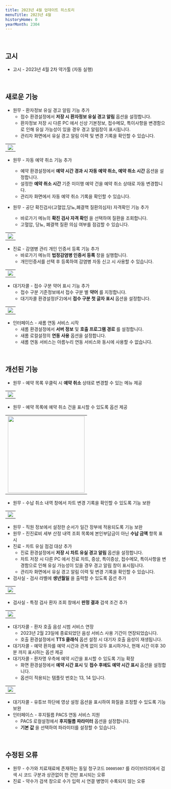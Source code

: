 ```yaml
---
title: 2023년 4월 업데이트 히스토리
menuTitle: 2023년 4월
historyHome: 0
yearMonth: 2304
---
```


<br>

## 고시

- 고시 - 2023년 4월 2차 약가툴 (자동 실행)

<br>

## 새로운 기능

- 원무 - 환자정보 유실 경고 알림 기능 추가
    - 접수 환경설정에서 **저장 시 환자정보 유실 경고 알림** 옵션을 설정합니다.
    - 환자정보 저장 시 다른 PC 에서 신상 기본정보, 접수메모, 특이사항을 변경함으로 인해 유실 가능성이 있을 경우 경고 알림창이 표시됩니다.
    - 관리자 화면에서 유실 경고 알림 이력 및 변경 기록을 확인할 수 있습니다.

<table class="imgBox">
    <td class="imgBox">
        <a href="/images{{page.url}}/1.png" target="_blank">
            <img class="minCenter" src="/images{{page.url}}/1.png">
        </a>
    </td>
</table>

- 원무 - 자동 예약 취소 기능 추가
    - 예약 환경설정에서 **예약 시간 경과 시 자동 예약 취소, 예약 취소 시간** 옵션을 설정합니다.
    - 설정한 **예약 취소 시간** 기준 미이행 예약 건을 예약 취소 상태로 자동 변경합니다.
    - 관리자 화면에서 자동 예약 취소 기록을 확인할 수 있습니다.

- 원무 - 공단 확진검사(고혈압,당뇨,폐결핵 질환의심자) 자격확인 기능 추가
    - 바로가기 메뉴의 **확진 검사 자격 확인** 을 선택하여 질환을 조회합니다.
    - 고혈압, 당뇨, 폐결핵 질환 의심 여부를 점검할 수 있습니다.

<table class="imgBox">
    <td class="imgBox">
        <a href="/images{{page.url}}/2.png" target="_blank">
            <img class="minCenter" src="/images{{page.url}}/2.png">
        </a>
    </td>
</table>

- 진료 - 감염병 관리 개인 인증서 등록 기능 추가
    - 바로가기 메뉴의 **법정감염병 인증서 등록** 창을 실행합니다.
    - 개인인증서를 선택 후 등록하여 감염병 자동 신고 시 사용할 수 있습니다.

<table class="imgBox">
    <td class="imgBox">
        <a href="/images{{page.url}}/3.png" target="_blank">
            <img class="minCenter" src="/images{{page.url}}/3.png">
        </a>
    </td>
</table>

- 대기자콜 - 접수 구분 약어 표시 기능 추가
    - 접수 구분 기준정보에서 접수 구분 별 **약어** 를 지정합니다.
    - 대기자콜 환경설정(F2)에서 **접수 구분 첫 글자 표시** 옵션을 설정합니다.

<table class="imgBox">
    <td class="imgBox">
        <a href="/images{{page.url}}/4.png" target="_blank">
            <img class="minCenter" src="/images{{page.url}}/4.png">
        </a>
    </td>
</table>

- 인터페이스 - 새롬 연동 서비스 시작
    - 새롬 환경설정에서 **서버 정보** 및 **호출 프로그램 경로** 를 설정합니다.
    - 새롬 로컬설정의 **연동 사용** 옵션을 설정합니다.
    - 새롬 연동 서비스는 아름누리 연동 서비스와 동시에 사용할 수 없습니다.

<br>

## 개선된 기능

- 원무 - 예약 목록 우클릭 시 **예약 취소** 상태로 변경할 수 있는 메뉴 제공

<table class="imgBox">
    <td class="imgBox">
        <a href="/images{{page.url}}/5.png" target="_blank">
            <img class="minCenter" src="/images{{page.url}}/5.png">
        </a>
    </td>
</table>

- 원무 - 예약 목록에 예약 취소 건을 표시할 수 있도록 옵션 제공

<table class="imgBox">
    <td class="imgBox">
        <a href="/images{{page.url}}/6.png" target="_blank">
            <img class="minCenterSmall" src="/images{{page.url}}/6.png"
            style="width:240px">
        </a>
    </td>
</table>

- 원무 - 수납 취소 내역 창에서 차트 변경 기록을 확인할 수 있도록 기능 보완

<table class="imgBox">
    <td class="imgBox">
        <a href="/images{{page.url}}/7.png" target="_blank">
            <img class="minCenter" src="/images{{page.url}}/7.png">
        </a>
    </td>
</table>

- 원무 - 직원 정보에서 설정한 순서가 일간 장부에 적용되도록 기능 보완
- 원무 - 진진료비 세부 산정 내역 조회 목록에 본인부담금이 아닌 **수납 금액** 항목 표시
- 진료 - 차트 유실 점검 대상 추가
    - 진료 환경설정에서 **저장 시 차트 유실 경고 알림** 옵션을 설정합니다.
    - 차트 저장 시 다른 PC 에서 진료 차트, 증상, 특이증상, 접수메모, 특이사항을 변경함으로 인해 유실 가능성이 있을 경우 경고 알림 창이 표시됩니다.
    - 관리자 화면에서 유실 경고 알림 이력 및 변경 기록을 확인할 수 있습니다.
- 검사실 - 검사 라벨에 **생년월일** 을 출력할 수 있도록 옵션 추가

<table class="imgBox">
    <td class="imgBox">
        <a href="/images{{page.url}}/8.png" target="_blank">
            <img class="minCenterSmall" src="/images{{page.url}}/8.png">
        </a>
    </td>
</table>

- 검사실 - 특정 검사 환자 조회 창에서 **판정 결과** 검색 조건 추가

<table class="imgBox">
    <td class="imgBox">
        <a href="/images{{page.url}}/9.png" target="_blank">
            <img class="minCenter" src="/images{{page.url}}/9.png">
        </a>
    </td>
</table>

- 대기자콜 - 환자 호출 음성 시범 서비스 연장
    - 2023년 2월 23일에 종료되었던 음성 서비스 사용 기간이 연장되었습니다.
    - 호출 환경설정에서 **TTS 클래식** 옵션 설정 시 대기자 호출 음성이 재생됩니다.
- 대기자콜 - 예약 환자를 예약 시간과 관계 없이 모두 표시하거나, 현재 시간 이후 30분 까지 표시하는 옵션 제공
- 대기자콜 - 환자명 우측에 예약 시간을 표시할 수 있도록 기능 확장  
    - 화면 환경설정에서 **예약 시간 표시** 및 **접수 후에도 예약 시간 표시** 옵션을 설정합니다.
    - 옵션이 적용되는 템플릿 번호는 13, 14 입니다.

<table class="imgBox">
    <td class="imgBox">
        <a href="/images{{page.url}}/10.png" target="_blank">
            <img class="minCenter" src="/images{{page.url}}/10.png">
        </a>
    </td>
</table>

- 대기자콜 - 유튜브 하단에 영상 설정 옵션을 표시하여 화질을 조정할 수 있도록 기능 보완
- 인터페이스 - 후지필름 PACS 연동 서비스 지원
    - PACS 로컬설정에서 **후지필름 파라미터** 옵션을 설정합니다.
    - **기본 값** 을 선택하여 파라미터를 설정할 수 있습니다.

<br>

## 수정된 오류

- 원무 - 수가와 치료재료에 존재하는 동일 청구코드 `D0005007` 를 라이브러리에서 검색 시 코드 구분과 상관없이 한 건만 표시되는 오류
- 진료 - 약수가 검색 창으로 수가 입력 시 연결 병명이 수록되지 않는 오류